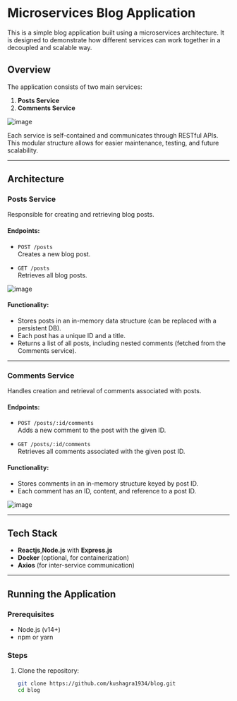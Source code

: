# Microservices Blog Application

This is a simple blog application built using a microservices architecture. It is designed to demonstrate how different services can work together in a decoupled and scalable way.

## Overview

The application consists of two main services:

1. **Posts Service**
2. **Comments Service**

![image](https://github.com/user-attachments/assets/4c42dcb2-2f6d-4756-b103-ff12cdb68e3f)

Each service is self-contained and communicates through RESTful APIs. This modular structure allows for easier maintenance, testing, and future scalability.

---

## Architecture

### Posts Service

Responsible for creating and retrieving blog posts.

#### Endpoints:
- `POST /posts`  
  Creates a new blog post.

- `GET /posts`  
  Retrieves all blog posts.

![image](https://github.com/user-attachments/assets/dabb236d-1402-468b-9677-c2b9970ef118)

#### Functionality:
- Stores posts in an in-memory data structure (can be replaced with a persistent DB).
- Each post has a unique ID and a title.
- Returns a list of all posts, including nested comments (fetched from the Comments service).

---

### Comments Service

Handles creation and retrieval of comments associated with posts.

#### Endpoints:
- `POST /posts/:id/comments`  
  Adds a new comment to the post with the given ID.

- `GET /posts/:id/comments`  
  Retrieves all comments associated with the given post ID.

#### Functionality:
- Stores comments in an in-memory structure keyed by post ID.
- Each comment has an ID, content, and reference to a post ID.

![image](https://github.com/user-attachments/assets/90997591-9d47-468d-8129-39616e589e0f)

---

## Tech Stack

- **Reactjs**,**Node.js** with **Express.js**
- **Docker** (optional, for containerization)
- **Axios** (for inter-service communication)

---

## Running the Application

### Prerequisites
- Node.js (v14+)
- npm or yarn

### Steps

1. Clone the repository:
   ```bash
   git clone https://github.com/kushagra1934/blog.git
   cd blog


